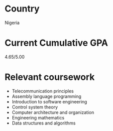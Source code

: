 # Country
Nigeria

# Current Cumulative GPA
4.65/5.00

# Relevant coursework
- Telecommunication principles
- Assembly language programming
- Introduction to software engineering
- Control system theory
- Computer architecture and organization
- Engineering mathematics
- Data structures and algorithms
